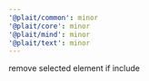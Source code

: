```yaml
---
'@plait/common': minor
'@plait/core': minor
'@plait/mind': minor
'@plait/text': minor
---
```


remove selected element if include
